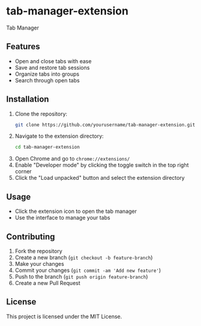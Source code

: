 # tab-manager-extension
Tab Manager
## Features

- Open and close tabs with ease
- Save and restore tab sessions
- Organize tabs into groups
- Search through open tabs

## Installation

1. Clone the repository:
    ```sh
    git clone https://github.com/yourusername/tab-manager-extension.git
    ```
2. Navigate to the extension directory:
    ```sh
    cd tab-manager-extension
    ```
3. Open Chrome and go to `chrome://extensions/`
4. Enable "Developer mode" by clicking the toggle switch in the top right corner
5. Click the "Load unpacked" button and select the extension directory

## Usage

- Click the extension icon to open the tab manager
- Use the interface to manage your tabs

## Contributing

1. Fork the repository
2. Create a new branch (`git checkout -b feature-branch`)
3. Make your changes
4. Commit your changes (`git commit -am 'Add new feature'`)
5. Push to the branch (`git push origin feature-branch`)
6. Create a new Pull Request

## License

This project is licensed under the MIT License.